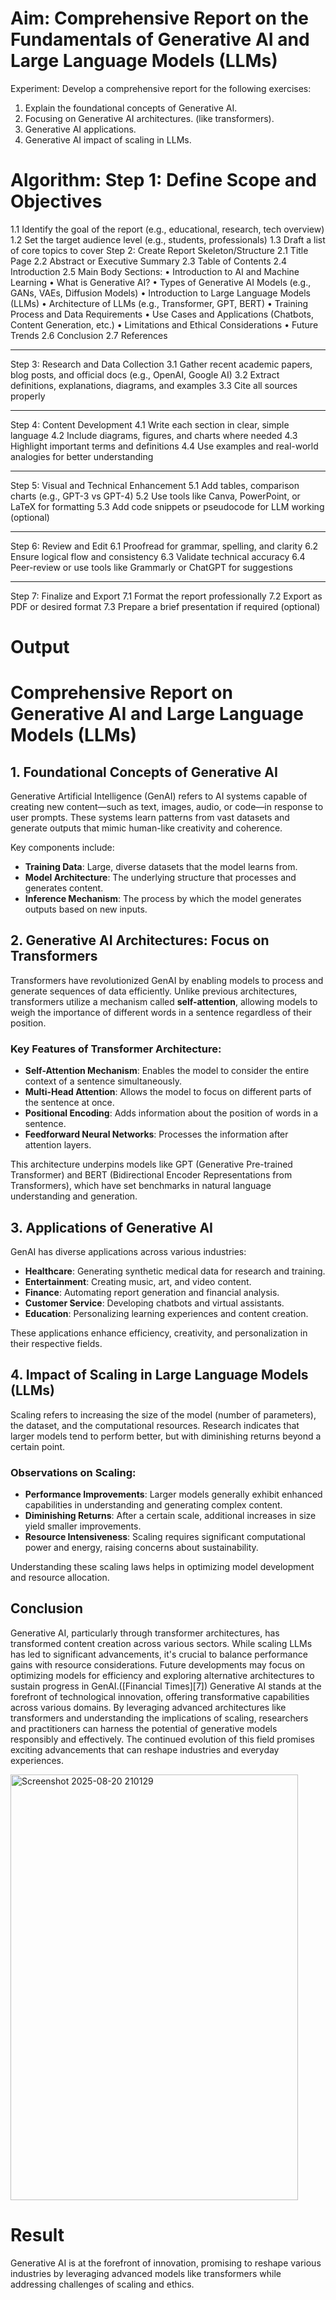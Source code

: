 # Aim:	Comprehensive Report on the Fundamentals of Generative AI and Large Language Models (LLMs)
Experiment:
Develop a comprehensive report for the following exercises:
1.	Explain the foundational concepts of Generative AI. 
2.	Focusing on Generative AI architectures. (like transformers).
3.	Generative AI applications.
4.	Generative AI impact of scaling in LLMs.

# Algorithm: Step 1: Define Scope and Objectives
1.1 Identify the goal of the report (e.g., educational, research, tech overview)
1.2 Set the target audience level (e.g., students, professionals)
1.3 Draft a list of core topics to cover
Step 2: Create Report Skeleton/Structure
2.1 Title Page
2.2 Abstract or Executive Summary
2.3 Table of Contents
2.4 Introduction
2.5 Main Body Sections:
•	Introduction to AI and Machine Learning
•	What is Generative AI?
•	Types of Generative AI Models (e.g., GANs, VAEs, Diffusion Models)
•	Introduction to Large Language Models (LLMs)
•	Architecture of LLMs (e.g., Transformer, GPT, BERT)
•	Training Process and Data Requirements
•	Use Cases and Applications (Chatbots, Content Generation, etc.)
•	Limitations and Ethical Considerations
•	Future Trends
2.6 Conclusion
2.7 References
________________________________________
Step 3: Research and Data Collection
3.1 Gather recent academic papers, blog posts, and official docs (e.g., OpenAI, Google AI)
3.2 Extract definitions, explanations, diagrams, and examples
3.3 Cite all sources properly
________________________________________
Step 4: Content Development
4.1 Write each section in clear, simple language
4.2 Include diagrams, figures, and charts where needed
4.3 Highlight important terms and definitions
4.4 Use examples and real-world analogies for better understanding
________________________________________
Step 5: Visual and Technical Enhancement
5.1 Add tables, comparison charts (e.g., GPT-3 vs GPT-4)
5.2 Use tools like Canva, PowerPoint, or LaTeX for formatting
5.3 Add code snippets or pseudocode for LLM working (optional)
________________________________________
Step 6: Review and Edit
6.1 Proofread for grammar, spelling, and clarity
6.2 Ensure logical flow and consistency
6.3 Validate technical accuracy
6.4 Peer-review or use tools like Grammarly or ChatGPT for suggestions
________________________________________
Step 7: Finalize and Export
7.1 Format the report professionally
7.2 Export as PDF or desired format
7.3 Prepare a brief presentation if required (optional)



# Output

# Comprehensive Report on Generative AI and Large Language Models (LLMs)

## 1. Foundational Concepts of Generative AI

Generative Artificial Intelligence (GenAI) refers to AI systems capable of creating new content—such as text, images, audio, or code—in response to user prompts. These systems learn patterns from vast datasets and generate outputs that mimic human-like creativity and coherence.

Key components include:

* **Training Data**: Large, diverse datasets that the model learns from.
* **Model Architecture**: The underlying structure that processes and generates content.
* **Inference Mechanism**: The process by which the model generates outputs based on new inputs.

## 2. Generative AI Architectures: Focus on Transformers

Transformers have revolutionized GenAI by enabling models to process and generate sequences of data efficiently. Unlike previous architectures, transformers utilize a mechanism called **self-attention**, allowing models to weigh the importance of different words in a sentence regardless of their position.

### Key Features of Transformer Architecture:

* **Self-Attention Mechanism**: Enables the model to consider the entire context of a sentence simultaneously.
* **Multi-Head Attention**: Allows the model to focus on different parts of the sentence at once.
* **Positional Encoding**: Adds information about the position of words in a sentence.
* **Feedforward Neural Networks**: Processes the information after attention layers.

This architecture underpins models like GPT (Generative Pre-trained Transformer) and BERT (Bidirectional Encoder Representations from Transformers), which have set benchmarks in natural language understanding and generation.&#x20;

## 3. Applications of Generative AI

GenAI has diverse applications across various industries:

* **Healthcare**: Generating synthetic medical data for research and training.
* **Entertainment**: Creating music, art, and video content.
* **Finance**: Automating report generation and financial analysis.
* **Customer Service**: Developing chatbots and virtual assistants.
* **Education**: Personalizing learning experiences and content creation.

These applications enhance efficiency, creativity, and personalization in their respective fields.&#x20;

## 4. Impact of Scaling in Large Language Models (LLMs)

Scaling refers to increasing the size of the model (number of parameters), the dataset, and the computational resources. Research indicates that larger models tend to perform better, but with diminishing returns beyond a certain point.

### Observations on Scaling:

* **Performance Improvements**: Larger models generally exhibit enhanced capabilities in understanding and generating complex content.
* **Diminishing Returns**: After a certain scale, additional increases in size yield smaller improvements.
* **Resource Intensiveness**: Scaling requires significant computational power and energy, raising concerns about sustainability.

Understanding these scaling laws helps in optimizing model development and resource allocation. 

## Conclusion

Generative AI, particularly through transformer architectures, has transformed content creation across various sectors. While scaling LLMs has led to significant advancements, it's crucial to balance performance gains with resource considerations. Future developments may focus on optimizing models for efficiency and exploring alternative architectures to sustain progress in GenAI.([Financial Times][7])
Generative AI stands at the forefront of technological innovation, offering transformative capabilities across various domains. By leveraging advanced architectures like transformers and understanding the implications of scaling, researchers and practitioners can harness the potential of generative models responsibly and effectively. The continued evolution of this field promises exciting advancements that can reshape industries and everyday experiences.  

<img width="460" height="681" alt="Screenshot 2025-08-20 210129" src="https://github.com/user-attachments/assets/11ad6359-8127-412b-ac49-0dc738684996" />

# Result
Generative AI is at the forefront of innovation, promising to reshape various industries by leveraging advanced models like transformers while addressing challenges of scaling and ethics.

